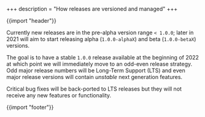 +++
description = "How releases are versioned and managed"
+++

{{import "header"}}

Currently new releases are in the pre-alpha version range `< 1.0.0`; later in 2021 will aim to start releasing alpha (`1.0.0-alphaX`) and beta (`1.0.0-betaX`) versions.

The goal is to have a stable `1.0.0` release available at the beginning of 2022 at which point we will immediately move to an odd-even release strategy. Odd major release numbers will be Long-Term Support (LTS) and even major release versions will contain *unstable* next generation features.

Critical bug fixes will be back-ported to LTS releases but they will not receive any new features or functionality.

{{import "footer"}}
